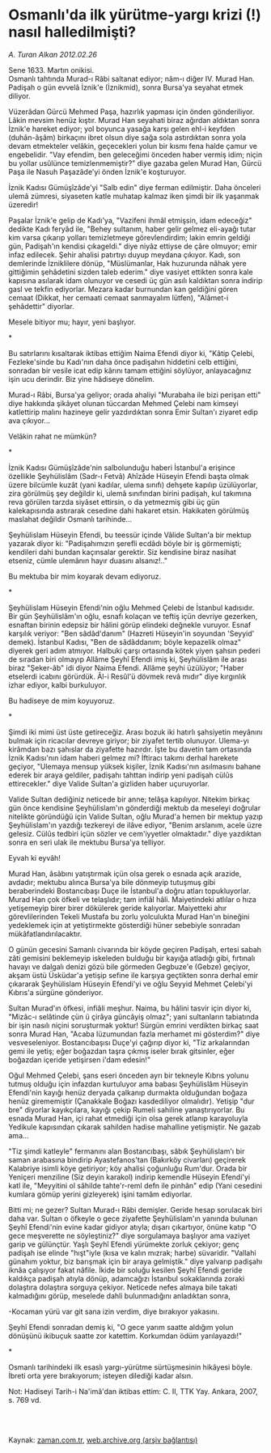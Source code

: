 # Osmanlı'da ilk yürütme-yargı krizi (!) nasıl halledilmişti?

*A. Turan Alkan 2012.02.26*

<td class="columnist-detail">
<p>Sene 1633. Martın onikisi.<br/>Osmanlı tahtında Murad-ı Râbi saltanat ediyor; nâm-ı diğer IV. Murad Han. Padişah o gün evvelâ İznik'e (İznikmid), sonra Bursa'ya seyahat etmek diliyor.</p>
<p>
<div id="haberMetinDiv">
<p>Vüzerâdan Gürcü Mehmed Paşa, hazırlık yapması için önden gönderiliyor. Lâkin mevsim henüz kıştır. Murad Han seyahati biraz ağırdan aldıktan sonra İznik'e hareket ediyor; yol boyunca yasağa karşı gelen ehl-i keyfden (duhân-âşâm) birkaçını ibret olsun diye sağa sola astırdıktan sonra yola devam etmekteler velâkin, geçecekleri yolun bir kısmı fena halde çamur ve engebelidir. "Vay efendim, ben geleceğimi önceden haber vermiş idim; niçin bu yollar usûlünce temizlenmemiştir?" diye gazaba gelen Murad Han, Gürcü Paşa ile Nasuh Paşazâde'yi önden İznik'e koşturuyor.
<p>İznik Kadısı Gümüşîzâde'yi "Salb edin" diye ferman edilmiştir. Daha önceleri ulemâ zümresi, siyaseten katle muhatap kalmaz iken şimdi bir ilk yaşanmak üzeredir!
<p>Paşalar İznik'e gelip de Kadı'ya, "Vazifeni ihmâl etmişsin, idam edeceğiz" dedikte Kadı feryâd ile, "Behey sultanım, haber gelir gelmez eli-ayağı tutar kim varsa çıkarıp yolları temizletmeye görevlendirdim; lakin emrin geldiği gün, Padişah'ın kendisi çıkageldi." diye niyâz ettiyse de çâre olmuyor; emir infaz edilecek. Şehir ahalisi patırtıyı duyup meydana çıkıyor. Kadı, son demlerinde İzniklilere dönüp, "Müslümanlar, Hak huzurunda nâhak yere gittiğimin şehâdetini sizden taleb ederim." diye vasiyet ettikten sonra kale kapısına asılarak idam olunuyor ve cesedi üç gün asılı kaldıktan sonra indirip gasl ve tekfin ediyorlar. Mezara kadar burnundan kan geldiğini gören cemaat (Dikkat, her cemaati cemaat sanmayalım lütfen), "Alâmet-i şehâdettir" diyorlar.
<p>Mesele bitiyor mu; hayır, yeni başlıyor.
<p>*
<p>Bu satırlarını kısaltarak iktibas ettiğim Naima Efendi diyor ki, "Kâtip Çelebi, Fezleke'sinde bu Kadı'nın daha önce padişahın hiddetini celb ettiğini, sonradan bir vesile icat edip kârını tamam ettiğini söylüyor, anlayacağınız işin ucu derindir. Biz yine hâdiseye dönelim.
<p>Murad-ı Râbi, Bursa'ya geliyor; orada ahaliyi "Murabaha ile bizi perişan etti" diye hakkında şikâyet olunan tüccardan Mehmed Çelebi nam kimseyi katlettirip malını hazineye gelir yazdırdıktan sonra Emir Sultan'ı ziyaret edip ava çıkıyor...
<p>Velâkin rahat ne mümkün?
<p>*
<p>İznik Kadısı Gümüşîzâde'nin salbolunduğu haberi İstanbul'a erişince özellikle Şeyhülislâm (Sadr-ı Fetvâ) Ahîzâde Hüseyin Efendi başta olmak üzere bilcümle kuzât (yani kadılar, ulema sınıfı) dehşete kapılıp üzülüyorlar, zira görülmüş şey değildir ki, ulemâ sınıfından birini padişah, kul takımına reva görülen tarzda siyâset ettirsin, o da yetmezmiş gibi üç gün kalekapısında astırarak cesedine dahi hakaret etsin. Hakikaten görülmüş maslahat değildir Osmanlı tarihinde...
<p>Şeyhülislam Hüseyin Efendi, bu teessür içinde Vâlide Sultan'a bir mektup yazarak diyor ki: "Padişahımızın şerefli ecdâdı böyle bir iş görmemişti; kendileri dahi bundan kaçınsalar gerektir. Siz kendisine biraz nasihat etseniz, cümle ulemânın hayır duasını alsanız!.."
<p>Bu mektuba bir mim koyarak devam ediyoruz.
<p>*
<p>Şeyhülislam Hüseyin Efendi'nin oğlu Mehmed Çelebi de İstanbul kadısıdır. Bir gün Şeyhülislâm'ın oğlu, esnafı kolaçan ve teftiş içün devriye gezerken, esnaftan birinin edepsiz bir hâlini görüp elindeki değnekle vuruyor. Esnaf karşılık veriyor: "Ben sâdâd'danım" (Hazreti Hüseyin'in soyundan 'Seyyid' demek). İstanbul Kadısı, "Ben de sâdâddanım; böyle kepazelik olmaz" diyerek geri adım atmıyor. Halbuki çarşı ortasında kötek yiyen şahsın pederi de sıradan biri olmayıp Allâme Şeyhî Efendi imiş ki, Şeyhülislâm ile arası biraz "Şeker-âb" idi diyor Naima Efendi. Allâme şeyhi üzülüyor; "Haber etselerdi icabını görürdük. Âl-i Resûl'ü dövmek revâ mıdır" diye kırgınlık izhar ediyor, kalbi burkuluyor.
<p>Bu hadiseye de mim koyuyoruz.
<p>*
<p>Şimdi iki mimi üst üste getireceğiz. Arası bozuk iki hatırlı şahsiyetin meyânını bulmak için ricacılar devreye giriyor; bir ziyafet tertib olunuyor. Ulema-yı kirâmdan bazı şahıslar da ziyafette hazırdır. İşte bu davetin tam ortasında İznik Kadısı'nın idam haberi gelmez mi? İftiracı takımı derhal harekete geçiyor, "Ulemaya mensup yüksek kişiler, İznik Kadısı'nın asılmasını bahane ederek bir araya geldiler, padişahı tahttan indirip yeni padişah cülûs ettirecekler." diye Valide Sultan'a gizliden haber uçuruyorlar.
<p>Valide Sultan dediğiniz neticede bir anne; telâşa kapılıyor. Nitekim birkaç gün önce kendisine Şeyhülislam'ın gönderdiği mektub da meseleyi doğrular nitelikte göründüğü için Valide Sultan, oğlu Murad'a hemen bir mektup yazıp Şeyhülislam'ın yazdığı tezkereyi de ilâve ediyor, "Benim arslanım, acele üzre gelesiz. Cülûs tedbiri içün sözler ve cem'iyyetler olmaktadır." diye yazdıktan sonra en seri ulak ile mektubu Bursa'ya telliyor.
<p>Eyvah ki eyvâh!
<p>Murad Han, âsâbını yatıştırmak içün olsa gerek o esnada açık arazide, avdadır; mektubu alınca Bursa'ya bile dönmeyip tutuşmuş gibi beraberindeki Bostancıbaşı Duçe ile İstanbul'a doğru atları topukluyorlar. Murad Han çok öfkeli ve telaşlıdır; tam infiâl hâli. Maiyetindeki atlılar o hıza yetişemeyip birer birer dökülerek geride kalıyorlar. Maiyetteki ahır görevlilerinden Tekeli Mustafa bu zorlu yolculukta Murad Han'ın bineğini yedeklemek için at yetiştirmekte gösterdiği hüner sebebiyle sonradan mükâfatlandırılacaktır.
<p>O günün gecesini Samanlı civarında bir köyde geçiren Padişah, ertesi sabah zâti gemisini beklemeyip iskeleden bulduğu bir kayığa atladığı gibi, fırtınalı havayı ve dalgalı denizi gözü bile görmeden Gegbuze'e (Gebze) geçiyor, akşam üstü Üsküdar'a yetişip sefine ile karşıya geçtikten sonra derhal emir çıkararak Şeyhülislam Hüseyin Efendi'yi ve oğlu Seyyid Mehmet Çelebi'yi Kıbrıs'a sürgüne gönderiyor.
<p>Sultan Murad'ın öfkesi, infiâli meşhur. Naima, bu hâlini tasvir için diyor ki, "Mizâc-ı selâtinde çün ü çirâya güncâyiş olmaz"; yani sultanların tabiatında bir işin nasılı niçini soruşturmak yoktur! Sürgün emrini verdikten birkaç saat sonra Murad Han, "Acaba lüzumundan fazla merhamet mi gösterdim?" diye vesveseleniyor. Bostancıbaşısı Duçe'yi çağırıp diyor ki, "Tiz arkalarından gemi ile yetiş; eğer boğazdan taşra çıkmış iseler bırak gitsinler, eğer boğazdan içeride yetişirsen i'dam edesin!"
<p>Oğul Mehmed Çelebi, şans eseri önceden ayrı bir tekneyle Kıbrıs yolunu tutmuş olduğu için infazdan kurtuluyor ama babası Şeyhülislâm Hüseyin Efendi'nin kayığı henüz deryada çalkanıp durmakta olduğundan boğaza henüz girememiştir (Çanakkale Boğazı kasdediliyor olmalıdır). Yetişip "dur bre" diyorlar kayıkçılara, kayığı çekip Rumeli sahiline yanaştırıyorlar. Bu esnada Murad Han, içi rahat etmediği için olsa gerek atlanıp karayoluyla Yedikule kapısından çıkarak sahilden hadise mahalline yetişmiştir. Ne gazab ama...
<p>"Tiz şimdi katleyle" fermanını alan Bostancıbaşı, sâbık Şeyhülislam'ı bir saman arabasına bindirip Ayastefanos'tan (Bakırköy civarları) geçirerek Kalabriye isimli köye getiriyor; köy ahalisi çoğunluğu Rum'dur. Orada bir Yeniçeri menziline (Siz deyin karakol) indirip kemendle Hüseyin Efendi'yi katl ile, "Meyyitini ol sâhilde tahte'r-reml defn ile pinhân" edip (Yani cesedini kumlara gömüp yerini gizleyerek) işini tamâm ediyorlar.
<p>Bitti mi; ne gezer? Sultan Murad-ı Râbi demişler. Geride hesap sorulacak biri daha var. Sultan o öfkeyle o gece ziyafette Şeyhülislam'ın yanında bulunan Şeyhî Efendi'nin evine kadar gidiyor atıyla; dışarı çıkartıyor, önüne katıp "O gece meşverette ne söyleştiniz?" diye sorgulamaya başlıyor ama vaziyet garip ve gülünçtür. Yaşlı Şeyhî Efendi yürümekte zorluk çekiyor; genç padişah ise elinde "hışt"iyle (kısa ve kalın mızrak; harbe) süvaridir. "Vallahi günahım yoktur, biz barışmak için bir araya gelmiştik." diye yalvarıp padişahı iknâa çalışıyor fakat nâfile. İkide bir soluğu kesilen Şeyhî Efendi geride kaldıkça padişah atıyla dönüp, adamcağızı İstanbul sokaklarında zoraki dolaştıra dolaştıra sorguya çekiyor. Neticede nefes almaya bile takati kalmadığını görüp, meselede dahli bulunmadığını anladıktan sonra,
<p>-Kocaman yürü var git sana izin verdim, diye bırakıyor yakasını.
<p>Şeyhî Efendi sonradan demiş ki, "O gece yarım saatte aldığım yolun dönüşünü ikibuçuk saatte zor katettim. Korkumdan ödüm yarılayazdı!"
<p>*
<p>Osmanlı tarihindeki ilk esaslı yargı-yürütme sürtüşmesinin hikâyesi böyle. İbreti orta yere bırakıyorum; isteyen dilediği kadar alsın.
<p>Not: Hadiseyi Tarih-i Na'imâ'dan iktibas ettim: C. II, TTK Yay. Ankara, 2007, s. 769 vd. </p></p></p></p></p></p></p></p></p></p></p></p></p></p></p></p></p></p></p></p></p></p></p></p></p></p></p></p></p></p></div>
</p>


<p><br>
		 </br></p></td>

Kaynak: [zaman.com.tr](http://zaman.com.tr/yazar.do?yazino=1250619), [web.archive.org (arşiv bağlantısı)](http://web.archive.org/web/20120306070418/http://www.zaman.com.tr:80/yazar.do?yazino=1250619)
